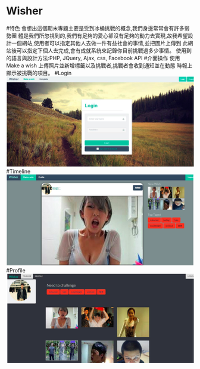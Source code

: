 # Wisher
#特色
會想出這個期末專題主要是受到冰桶挑戰的概念,我們身邊常常會有許多弱勢團 體是我們所忽視到的,我們有足夠的愛心卻沒有足夠的動力去實現,故我希望設 計一個網站,使用者可以指定其他人去做一件有益社會的事情,並把圖片上傳到 此網站後可以指定下個人去完成,會有成就系統來記錄你目前挑戰過多少事情。 使用到的語言與設計方法:PHP, JQuery, Ajax, css, Facebook API
#介面操作
使用 Make a wish 上傳照片並新增標籤以及挑戰者,挑戰者會收到通知並在動態
時報上顯示被挑戰的項目。
#Login
![Image of login](https://github.com/tedchang12/Wisher/blob/master/image/login.png)
#Timeline
![Image of profile](https://github.com/tedchang12/Wisher/blob/master/image/Profile.png)
#Profile
![Image of profile](https://github.com/tedchang12/Wisher/blob/master/image/4.png)

